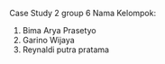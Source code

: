 Case Study 2 group 6
Nama Kelompok:
1. Bima Arya Prasetyo
2. Garino Wijaya
3. Reynaldi putra pratama 
